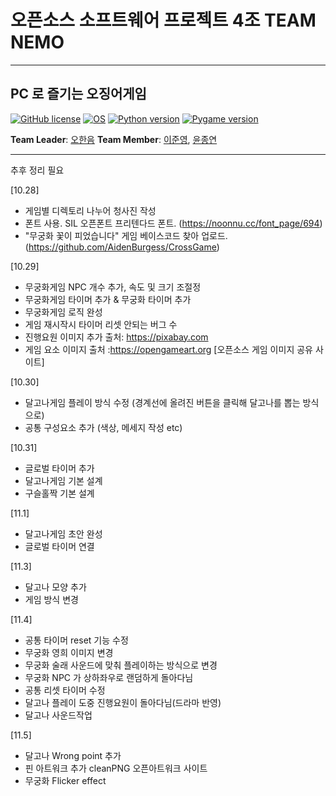# 오픈소스 소프트웨어 프로젝트 4조 TEAM NEMO

<hr>

## PC 로 즐기는 오징어게임

[![GitHub license](https://img.shields.io/badge/license-LGPL-lightgrey.svg)](https://github.com/CSID-DGU/2021-2-OSSProj-TeamNEMO-4/blob/master/LICENSE)
[![OS](https://img.shields.io/badge/OS-ubuntu-red)](https://ubuntu.com)
[![Python version](https://img.shields.io/badge/python-3.9.0-brightgreen.svg)](https://www.python.org)
[![Pygame version](https://img.shields.io/badge/pygame-2.0.2-yellow.svg)](http://pygame.org)

**Team Leader**: [오한음](https://github.com/0hhanum)
**Team Member**: [이준영](https://github.com/JunYoung3682), [윤종연](https://github.com/YJY189)

<hr>
추후 정리 필요

[10.28]

- 게임별 디렉토리 나누어 청사진 작성
- 폰트 사용. SIL 오픈폰트 프리텐다드 폰트. (https://noonnu.cc/font_page/694)
- "무궁화 꽃이 피었습니다" 게임 베이스코드 찾아 업로드. (https://github.com/AidenBurgess/CrossGame)

[10.29]

- 무궁화게임 NPC 개수 추가, 속도 및 크기 조절정
- 무궁화게임 타이머 추가 & 무궁화 타이머 추가
- 무궁화게임 로직 완성
- 게임 재시작시 타이머 리셋 안되는 버그 수
- 진행요원 이미지 추가 출처: https://pixabay.com
- 게임 요소 이미지 출처 :https://opengameart.org [오픈소스 게임 이미지 공유 사이트]

[10.30]

- 달고나게임 플레이 방식 수정 (경계선에 올려진 버튼을 클릭해 달고나를 뽑는 방식으로)
- 공통 구성요소 추가 (색상, 메세지 작성 etc)

[10.31]

- 글로벌 타이머 추가
- 달고나게임 기본 설계
- 구슬홀짝 기본 설계

[11.1]

- 달고나게임 초안 완성
- 글로벌 타이머 연결

[11.3]

- 달고나 모양 추가
- 게임 방식 변경

[11.4]

- 공통 타이머 reset 기능 수정
- 무궁화 영희 이미지 변경
- 무궁화 술래 사운드에 맞춰 플레이하는 방식으로 변경
- 무궁화 NPC 가 상하좌우로 랜덤하게 돌아다님
- 공통 리셋 타이머 수정
- 달고나 플레이 도중 진행요원이 돌아다님(드라마 반영)
- 달고나 사운드작업

[11.5]

- 달고나 Wrong point 추가
- 핀 아트워크 추가 cleanPNG 오픈아트워크 사이트
- 무궁화 Flicker effect
